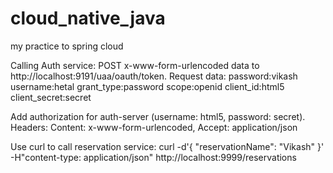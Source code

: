 # cloud_native_java
my practice to spring cloud


Calling Auth service:
POST x-www-form-urlencoded data to http://localhost:9191/uaa/oauth/token. 
Request data:
password:vikash
username:hetal
grant_type:password
scope:openid
client_id:html5
client_secret:secret

Add authorization for auth-server (username: html5, password: secret).
Headers: Content: x-www-form-urlencoded, Accept: application/json

Use curl to call reservation service:
 curl -d'{ "reservationName": "Vikash" }' -H"content-type: application/json" http://localhost:9999/reservations
